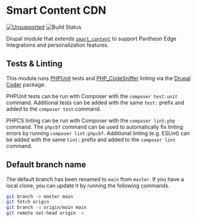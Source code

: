 # Smart Content CDN

[![Unsupported](https://img.shields.io/badge/pantheon-unsupported-yellow?logo=pantheon&color=FFDC28&style=for-the-badge)](https://github.com/topics/unsupported?q=org%3Apantheon-systems "Unsupported, e.g. a tool we are actively using internally and are making available, but do not promise to support") ![Build Status](https://github.com/pantheon-systems/smart_content_cdn/actions/workflows/main.yml/badge.svg)

Drupal module that extends [`smart_content`](https://www.drupal.org/project/smart_content) to support Pantheon Edge Integrations and personalization features.

## Tests & Linting

This module runs [PHPUnit](https://phpunit.de/) tests and [PHP_CodeSniffer](https://phpcs.de/) linting via the [Drupal Coder](https://www.drupal.org/project/coder) package.

PHPUnit tests can be run with Composer with the `composer test:unit` command. Additional tests can be added with the same `test:` prefix and added to the `composer test` command.

PHPCS linting can be run with Composer with the `composer lint:php` command. The `phpcbf` command can be used to automatically fix linting errors by running `composer lint:phpcbf`. Additional linting (e.g. ESLint) can be added with the same `lint:` prefix and added to the `composer lint` command.

## Default branch name
The default branch has been renamed to `main` from `master`. If you have a local clone, you can update it by running the following commands.

```bash
git branch -m master main
git fetch origin
git branch -u origin/main main
git remote set-head origin -a
```

